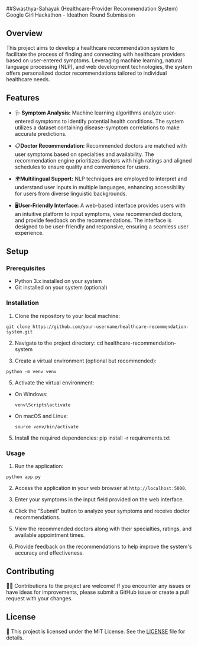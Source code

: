 ##Swasthya-Sahayak 
(Healthcare-Provider Recommendation System)
Google Girl Hackathon - Ideathon Round Submission

## Overview

This project aims to develop a healthcare recommendation system to facilitate the process of finding and connecting with healthcare providers based on user-entered symptoms. Leveraging machine learning, natural language processing (NLP), and web development technologies, the system offers personalized doctor recommendations tailored to individual healthcare needs.

## Features

- 🩺 **Symptom Analysis:** Machine learning algorithms analyze user-entered symptoms to identify potential health conditions. The system utilizes a dataset containing disease-symptom correlations to make accurate predictions.
  
- 📋**Doctor Recommendation:** Recommended doctors are matched with user symptoms based on specialties and availability. The recommendation engine prioritizes doctors with high ratings and aligned schedules to ensure quality and convenience for users.

- 🌍**Multilingual Support:** NLP techniques are employed to interpret and understand user inputs in multiple languages, enhancing accessibility for users from diverse linguistic backgrounds.

- 🖥️**User-Friendly Interface:** A web-based interface provides users with an intuitive platform to input symptoms, view recommended doctors, and provide feedback on the recommendations. The interface is designed to be user-friendly and responsive, ensuring a seamless user experience.

## Setup

### Prerequisites

- Python 3.x installed on your system
- Git installed on your system (optional)

### Installation

1. Clone the repository to your local machine:
```
git clone https://github.com/your-username/healthcare-recommendation-system.git
```

2. Navigate to the project directory:
cd healthcare-recommendation-system

3. Create a virtual environment (optional but recommended):
```
python -m venv venv
```

5. Activate the virtual environment:

- On Windows:

  ```
  venv\Scripts\activate
  ```

- On macOS and Linux:

  ```
  source venv/bin/activate
  ```

5. Install the required dependencies:
pip install -r requirements.txt


### Usage

1. Run the application:
```
python app.py
```


2. Access the application in your web browser at `http://localhost:5000`.

3. Enter your symptoms in the input field provided on the web interface.

4. Click the "Submit" button to analyze your symptoms and receive doctor recommendations.

5. View the recommended doctors along with their specialties, ratings, and available appointment times.

6. Provide feedback on the recommendations to help improve the system's accuracy and effectiveness.

## Contributing

👩‍💻 Contributions to the project are welcome! If you encounter any issues or have ideas for improvements, please submit a GitHub issue or create a pull request with your changes.

## License

📝 This project is licensed under the MIT License. See the [LICENSE](LICENSE) file for details.


